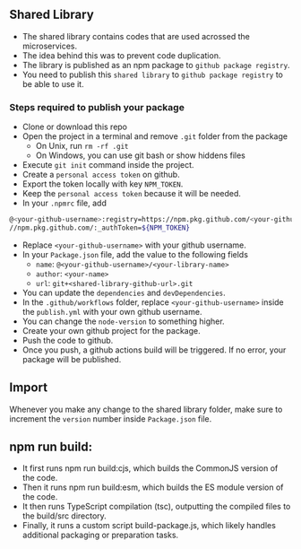 ## Shared Library
* The shared library contains codes that are used acrossed the microservices.
* The idea behind this was to prevent code duplication.
* The library is published as an npm package to `github package registry`.
* You need to publish this `shared library` to `github package registry` to be able to use it.

### Steps required to publish your package
* Clone or download this repo
* Open the project in a terminal and remove `.git` folder from the package
  * On Unix, run `rm -rf .git`
  * On Windows, you can use git bash or show hiddens files
* Execute `git init` command inside the project.
* Create a `personal access token` on github.
* Export the token locally with key `NPM_TOKEN`.
* Keep the `personal access token` because it will be needed.
* In your `.npmrc` file, add
```sh
@<your-github-username>:registry=https://npm.pkg.github.com/<your-github-username>
//npm.pkg.github.com/:_authToken=${NPM_TOKEN}
```
* Replace `<your-github-username>` with your github username.
* In your `Package.json` file, add the value to the following fields
  * `name`: `@<your-github-username>/<your-library-name>`
  * `author`: `<your-name>`
  * `url`: `git+<shared-library-github-url>.git`
* You can update the `dependencies` and `devDependencies`.
* In the `.github/workflows` folder, replace `<your-github-username>` inside the `publish.yml` with your own github username.
* You can change the `node-version` to something higher.
* Create your own github project for the package.
* Push the code to github.
* Once you push, a github actions build will be triggered. If no error, your package will be published.

## Import
Whenever you make any change to the shared library folder, make sure to increment the `version` number inside `Package.json` file.

## npm run build:
* It first runs npm run build:cjs, which builds the CommonJS version of the code.
* Then it runs npm run build:esm, which builds the ES module version of the code.
* It then runs TypeScript compilation (tsc), outputting the compiled files to the build/src directory.
* Finally, it runs a custom script build-package.js, which likely handles additional packaging or preparation tasks.